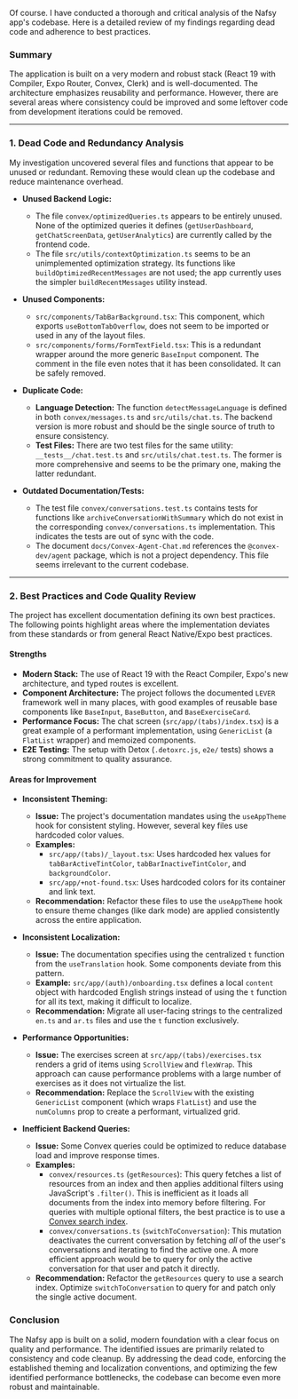 Of course. I have conducted a thorough and critical analysis of the Nafsy app's codebase. Here is a detailed review of my findings regarding dead code and adherence to best practices.

### **Summary**

The application is built on a very modern and robust stack (React 19 with Compiler, Expo Router, Convex, Clerk) and is well-documented. The architecture emphasizes reusability and performance. However, there are several areas where consistency could be improved and some leftover code from development iterations could be removed.

---

### **1. Dead Code and Redundancy Analysis**

My investigation uncovered several files and functions that appear to be unused or redundant. Removing these would clean up the codebase and reduce maintenance overhead.

*   **Unused Backend Logic:**
    *   The file `convex/optimizedQueries.ts` appears to be entirely unused. None of the optimized queries it defines (`getUserDashboard`, `getChatScreenData`, `getUserAnalytics`) are currently called by the frontend code.
    *   The file `src/utils/contextOptimization.ts` seems to be an unimplemented optimization strategy. Its functions like `buildOptimizedRecentMessages` are not used; the app currently uses the simpler `buildRecentMessages` utility instead.

*   **Unused Components:**
    *   `src/components/TabBarBackground.tsx`: This component, which exports `useBottomTabOverflow`, does not seem to be imported or used in any of the layout files.
    *   `src/components/forms/FormTextField.tsx`: This is a redundant wrapper around the more generic `BaseInput` component. The comment in the file even notes that it has been consolidated. It can be safely removed.

*   **Duplicate Code:**
    *   **Language Detection:** The function `detectMessageLanguage` is defined in both `convex/messages.ts` and `src/utils/chat.ts`. The backend version is more robust and should be the single source of truth to ensure consistency.
    *   **Test Files:** There are two test files for the same utility: `__tests__/chat.test.ts` and `src/utils/chat.test.ts`. The former is more comprehensive and seems to be the primary one, making the latter redundant.

*   **Outdated Documentation/Tests:**
    *   The test file `convex/conversations.test.ts` contains tests for functions like `archiveConversationWithSummary` which do not exist in the corresponding `convex/conversations.ts` implementation. This indicates the tests are out of sync with the code.
    *   The document `docs/Convex-Agent-Chat.md` references the `@convex-dev/agent` package, which is not a project dependency. This file seems irrelevant to the current codebase.

---

### **2. Best Practices and Code Quality Review**

The project has excellent documentation defining its own best practices. The following points highlight areas where the implementation deviates from these standards or from general React Native/Expo best practices.

#### **Strengths**

*   **Modern Stack:** The use of React 19 with the React Compiler, Expo's new architecture, and typed routes is excellent.
*   **Component Architecture:** The project follows the documented `LEVER` framework well in many places, with good examples of reusable base components like `BaseInput`, `BaseButton`, and `BaseExerciseCard`.
*   **Performance Focus:** The chat screen (`src/app/(tabs)/index.tsx`) is a great example of a performant implementation, using `GenericList` (a `FlatList` wrapper) and memoized components.
*   **E2E Testing:** The setup with Detox (`.detoxrc.js`, `e2e/` tests) shows a strong commitment to quality assurance.

#### **Areas for Improvement**

*   **Inconsistent Theming:**
    *   **Issue:** The project's documentation mandates using the `useAppTheme` hook for consistent styling. However, several key files use hardcoded color values.
    *   **Examples:**
        *   `src/app/(tabs)/_layout.tsx`: Uses hardcoded hex values for `tabBarActiveTintColor`, `tabBarInactiveTintColor`, and `backgroundColor`.
        *   `src/app/+not-found.tsx`: Uses hardcoded colors for its container and link text.
    *   **Recommendation:** Refactor these files to use the `useAppTheme` hook to ensure theme changes (like dark mode) are applied consistently across the entire application.

*   **Inconsistent Localization:**
    *   **Issue:** The documentation specifies using the centralized `t` function from the `useTranslation` hook. Some components deviate from this pattern.
    *   **Example:** `src/app/(auth)/onboarding.tsx` defines a local `content` object with hardcoded English strings instead of using the `t` function for all its text, making it difficult to localize.
    *   **Recommendation:** Migrate all user-facing strings to the centralized `en.ts` and `ar.ts` files and use the `t` function exclusively.

*   **Performance Opportunities:**
    *   **Issue:** The exercises screen at `src/app/(tabs)/exercises.tsx` renders a grid of items using `ScrollView` and `flexWrap`. This approach can cause performance problems with a large number of exercises as it does not virtualize the list.
    *   **Recommendation:** Replace the `ScrollView` with the existing `GenericList` component (which wraps `FlatList`) and use the `numColumns` prop to create a performant, virtualized grid.

*   **Inefficient Backend Queries:**
    *   **Issue:** Some Convex queries could be optimized to reduce database load and improve response times.
    *   **Examples:**
        *   `convex/resources.ts` (`getResources`): This query fetches a list of resources from an index and then applies additional filters using JavaScript's `.filter()`. This is inefficient as it loads all documents from the index into memory before filtering. For queries with multiple optional filters, the best practice is to use a [Convex search index](https://docs.convex.dev/text-search).
        *   `convex/conversations.ts` (`switchToConversation`): This mutation deactivates the current conversation by fetching *all* of the user's conversations and iterating to find the active one. A more efficient approach would be to query for only the active conversation for that user and patch it directly.
    *   **Recommendation:** Refactor the `getResources` query to use a search index. Optimize `switchToConversation` to query for and patch only the single active document.

### **Conclusion**

The Nafsy app is built on a solid, modern foundation with a clear focus on quality and performance. The identified issues are primarily related to consistency and code cleanup. By addressing the dead code, enforcing the established theming and localization conventions, and optimizing the few identified performance bottlenecks, the codebase can become even more robust and maintainable.